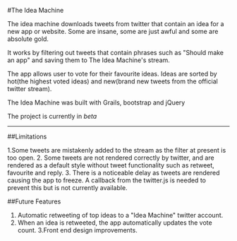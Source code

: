 #The Idea Machine

The idea machine downloads tweets from twitter that contain an idea for a new app or website. Some are insane, some are just awful and some are absolute gold.

It works by filtering out tweets that contain phrases such as "Should make an app" and saving them to The Idea Machine's stream.

The app allows user to vote for their favourite ideas. Ideas are sorted by hot(the highest voted ideas) and new(brand new tweets from the official twitter stream).

The Idea Machine was built with Grails, bootstrap and jQuery

The project is currently in *beta*

---

##Limitations

1.Some tweets are mistakenly added to the stream as the filter at present is too open.
2. Some tweets are not rendered correctly by twitter, and are rendered as a default style without tweet functionality such as retweet, favourite and reply. 
3. There is a noticeable delay as tweets are rendered causing the app to freeze. A callback from the twitter.js is needed to prevent this but is not currently available. 



##Future Features

1. Automatic retweeting of top ideas to a "Idea Machine" twitter account.
2. When an idea is retweeted, the app automatically updates the vote count.
3.Front end design improvements.
 

